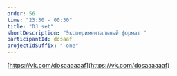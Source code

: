 ```yaml
---
order: 56
time: "23:30 - 00:30"
title: "DJ set"
shortDescription: "Экспериментальный формат "
participantId: dosaaf
projectIdSuffix: "-one"
---
```


[https://vk.com/dosaaaaaaf](https://vk.com/dosaaaaaaf)

